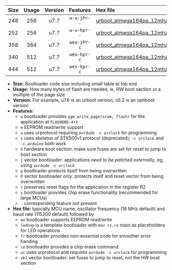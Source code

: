 |Size|Usage|Version|Features|Hex file|
|:-:|:-:|:-:|:-:|:--|
|248|256|u7.7|`w-u-jPr--`|[urboot_atmega164pa_12mhz_500000bps_lednop_ur_vbl.hex](https://raw.githubusercontent.com/stefanrueger/urboot.hex/main/mcus/atmega164pa/fcpu_12mhz/500000_bps/urboot_atmega164pa_12mhz_500000bps_lednop_ur_vbl.hex)|
|252|256|u7.7|`w-u-hpr--`|[urboot_atmega164pa_12mhz_500000bps_lednop_fr_ur.hex](https://raw.githubusercontent.com/stefanrueger/urboot.hex/main/mcus/atmega164pa/fcpu_12mhz/500000_bps/urboot_atmega164pa_12mhz_500000bps_lednop_fr_ur.hex)|
|358|384|u7.7|`weu-jPr-c`|[urboot_atmega164pa_12mhz_500000bps_ee_lednop_fr_ce_ur_vbl.hex](https://raw.githubusercontent.com/stefanrueger/urboot.hex/main/mcus/atmega164pa/fcpu_12mhz/500000_bps/urboot_atmega164pa_12mhz_500000bps_ee_lednop_fr_ce_ur_vbl.hex)|
|340|512|u7.7|`weu-hpr-c`|[urboot_atmega164pa_12mhz_500000bps_ee_lednop_fr_ce_ur.hex](https://raw.githubusercontent.com/stefanrueger/urboot.hex/main/mcus/atmega164pa/fcpu_12mhz/500000_bps/urboot_atmega164pa_12mhz_500000bps_ee_lednop_fr_ce_ur.hex)|
|444|512|u7.7|`wes-hpr-c`|[urboot_atmega164pa_12mhz_500000bps_ee_lednop_fr_ce.hex](https://raw.githubusercontent.com/stefanrueger/urboot.hex/main/mcus/atmega164pa/fcpu_12mhz/500000_bps/urboot_atmega164pa_12mhz_500000bps_ee_lednop_fr_ce.hex)|

- **Size:** Bootloader code size including small table at top end
- **Usage:** How many bytes of flash are needed, ie, HW boot section or a multiple of the page size
- **Version:** For example, u7.6 is an urboot version, o5.2 is an optiboot version
- **Features:**
  + `w` bootloader provides `pgm_write_page(sram, flash)` for the application at `FLASHEND-4+1`
  + `e` EEPROM read/write support
  + `u` uses urprotocol requiring `avrdude -c urclock` for programming
  + `s` uses skeleton of STK500v1 protocol (deprecated); `-c urclock` and `-c arduino` both work
  + `h` hardware boot section: make sure fuses are set for reset to jump to boot section
  + `j` vector bootloader: applications *need to be patched externally*, eg, using `avrdude -c urclock`
  + `p` bootloader protects itself from being overwritten
  + `P` vector bootloader only: protects itself and reset vector from being overwritten
  + `r` preserves reset flags for the application in the register R2
  + `c` bootloader provides chip erase functionality (recommended for large MCUs)
  + `-` corresponding feature not present
- **Hex file:** typically MCU name, oscillator frequency (16 MHz default) and baud rate (115200 default) followed by
  + `ee` bootloader supports EEPROM read/write
  + `lednop` is a template bootloader with `mov rx,rx` nops as placeholders for LED operations
  + `fr` bootloader provides non-essential code for smoother error handing
  + `ce` bootloader provides a chip erase command
  + `ur` uses urprotocol and requires `avrdude -c urclock` for programming
  + `vbl` vector bootloader: set fuses to jump to reset, not the HW boot section
